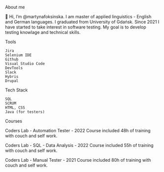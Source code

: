 About me

👋 Hi, I’m @martynafoksinska. I am master of applied linguistics - English and German languages. I graduated from University of Gdańsk. Since 2021 I have started to take interest in software testing. My goal is to develop testing knowlage and technical skills.

Tools

    Jira
    Selenium IDE
    Github
    Visual Studio Code
    DevTools
    Slack
    Hybris
    Drupal   
   
Tech Stack
   
    SQL   
    SCRUM
    HTML, CSS
    Java (for testers)
   
Courses

Coders Lab - Automation Tester - 2022
      Course included 48h of training with couch and self work.
        
Coders Lab - SQL - Data Analysis - 2022
      Course included 55h of training with couch and self work.
       
Coders Lab - Manual Tester - 2021
      Course included 80h of training with couch and self work.
